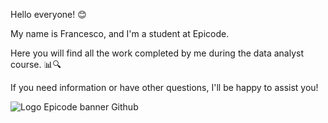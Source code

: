 Hello everyone! 😊

My name is Francesco, and I'm a student at Epicode.

Here you will find all the work completed by me during the data analyst course. 📊🔍

If you need information or have other questions, I'll be happy to assist you!

![Logo Epicode banner Github](https://github.com/FrancescoZaratti/Epicode/assets/153545609/a5f68227-9b7e-45d4-8b4e-0b8ba7ec2cbd)
